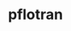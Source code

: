 ---
title: "pflotran"
layout: cache
categories: [package, develop]
meta: {"versions": ["4.0.1"], "compilers": ["gcc@=11.1.0", "oneapi@=2023.0.0"], "oss": ["ubuntu20.04"], "platforms": ["linux"], "targets": ["ppc64le", "x86_64", "x86_64_v3"], "stacks": ["e4s", "e4s-oneapi", "e4s-power", "root"], "num_specs": 59, "num_specs_by_stack": {"root": 59, "e4s-power": 6, "e4s-oneapi": 4, "e4s": 6}}
spec_details: [{"hash": "2wdv3fkii2qde2obvykqi35uxwni3p3k", "compiler": "gcc@=11.1.0", "versions": ["4.0.1"], "os": "ubuntu20.04", "platform": "linux", "target": "ppc64le", "variants": ["build_system=autotools", "~rxn"], "stacks": ["root", "e4s-power"], "size": "-", "tarball": "https://binaries.spack.io/develop/build_cache/linux-ubuntu20.04-ppc64le/gcc-11.1.0/pflotran-4.0.1/linux-ubuntu20.04-ppc64le-gcc-11.1.0-pflotran-4.0.1-2wdv3fkii2qde2obvykqi35uxwni3p3k.spack"}, {"hash": "sjhge2d6un3kqb7doexb3n6lhrwjf7nf", "compiler": "gcc@=11.1.0", "versions": ["4.0.1"], "os": "ubuntu20.04", "platform": "linux", "target": "ppc64le", "variants": ["build_system=autotools", "~rxn"], "stacks": ["root"], "size": "-", "tarball": "https://binaries.spack.io/develop/build_cache/linux-ubuntu20.04-ppc64le/gcc-11.1.0/pflotran-4.0.1/linux-ubuntu20.04-ppc64le-gcc-11.1.0-pflotran-4.0.1-sjhge2d6un3kqb7doexb3n6lhrwjf7nf.spack"}, {"hash": "gjrlunufi5ruxbhlg5sooyq3kxphc222", "compiler": "gcc@=11.1.0", "versions": ["4.0.1"], "os": "ubuntu20.04", "platform": "linux", "target": "ppc64le", "variants": ["build_system=autotools", "~rxn"], "stacks": ["root"], "size": "-", "tarball": "https://binaries.spack.io/develop/build_cache/linux-ubuntu20.04-ppc64le/gcc-11.1.0/pflotran-4.0.1/linux-ubuntu20.04-ppc64le-gcc-11.1.0-pflotran-4.0.1-gjrlunufi5ruxbhlg5sooyq3kxphc222.spack"}, {"hash": "yjy3dbm3kx6zltmscqftnlb27tlmjqsa", "compiler": "gcc@=11.1.0", "versions": ["4.0.1"], "os": "ubuntu20.04", "platform": "linux", "target": "ppc64le", "variants": ["build_system=autotools", "~rxn"], "stacks": ["root"], "size": "-", "tarball": "https://binaries.spack.io/develop/build_cache/linux-ubuntu20.04-ppc64le/gcc-11.1.0/pflotran-4.0.1/linux-ubuntu20.04-ppc64le-gcc-11.1.0-pflotran-4.0.1-yjy3dbm3kx6zltmscqftnlb27tlmjqsa.spack"}, {"hash": "be5fe3dzkhqk5kqvjjnnjgrimhmlkffr", "compiler": "gcc@=11.1.0", "versions": ["4.0.1"], "os": "ubuntu20.04", "platform": "linux", "target": "ppc64le", "variants": ["build_system=autotools", "~rxn"], "stacks": ["root"], "size": "-", "tarball": "https://binaries.spack.io/develop/build_cache/linux-ubuntu20.04-ppc64le/gcc-11.1.0/pflotran-4.0.1/linux-ubuntu20.04-ppc64le-gcc-11.1.0-pflotran-4.0.1-be5fe3dzkhqk5kqvjjnnjgrimhmlkffr.spack"}, {"hash": "wwgmzdcn5kusspyh5hcmg6zexzilc3d7", "compiler": "gcc@=11.1.0", "versions": ["4.0.1"], "os": "ubuntu20.04", "platform": "linux", "target": "ppc64le", "variants": ["build_system=autotools", "~rxn"], "stacks": ["root"], "size": "-", "tarball": "https://binaries.spack.io/develop/build_cache/linux-ubuntu20.04-ppc64le/gcc-11.1.0/pflotran-4.0.1/linux-ubuntu20.04-ppc64le-gcc-11.1.0-pflotran-4.0.1-wwgmzdcn5kusspyh5hcmg6zexzilc3d7.spack"}, {"hash": "zxw3beg5a2gifrdijbrpzt3xmhv2ynyh", "compiler": "gcc@=11.1.0", "versions": ["4.0.1"], "os": "ubuntu20.04", "platform": "linux", "target": "ppc64le", "variants": ["build_system=autotools", "~rxn"], "stacks": ["root"], "size": "-", "tarball": "https://binaries.spack.io/develop/build_cache/linux-ubuntu20.04-ppc64le/gcc-11.1.0/pflotran-4.0.1/linux-ubuntu20.04-ppc64le-gcc-11.1.0-pflotran-4.0.1-zxw3beg5a2gifrdijbrpzt3xmhv2ynyh.spack"}, {"hash": "rlsb5uqurnkzho5h3pzwth4jkrtzuhu5", "compiler": "gcc@=11.1.0", "versions": ["4.0.1"], "os": "ubuntu20.04", "platform": "linux", "target": "ppc64le", "variants": ["build_system=autotools", "~rxn"], "stacks": ["root", "e4s-power"], "size": "-", "tarball": "https://binaries.spack.io/develop/build_cache/linux-ubuntu20.04-ppc64le/gcc-11.1.0/pflotran-4.0.1/linux-ubuntu20.04-ppc64le-gcc-11.1.0-pflotran-4.0.1-rlsb5uqurnkzho5h3pzwth4jkrtzuhu5.spack"}, {"hash": "snjmnju3mhfokceyptry6aecsi7lpr6o", "compiler": "gcc@=11.1.0", "versions": ["4.0.1"], "os": "ubuntu20.04", "platform": "linux", "target": "ppc64le", "variants": ["build_system=autotools", "~rxn"], "stacks": ["root", "e4s-power"], "size": "-", "tarball": "https://binaries.spack.io/develop/build_cache/linux-ubuntu20.04-ppc64le/gcc-11.1.0/pflotran-4.0.1/linux-ubuntu20.04-ppc64le-gcc-11.1.0-pflotran-4.0.1-snjmnju3mhfokceyptry6aecsi7lpr6o.spack"}, {"hash": "ssjdh5vc72y54ex4usn7ufhopulzrtfk", "compiler": "gcc@=11.1.0", "versions": ["4.0.1"], "os": "ubuntu20.04", "platform": "linux", "target": "ppc64le", "variants": ["build_system=autotools", "~rxn"], "stacks": ["root", "e4s-power"], "size": "-", "tarball": "https://binaries.spack.io/develop/build_cache/linux-ubuntu20.04-ppc64le/gcc-11.1.0/pflotran-4.0.1/linux-ubuntu20.04-ppc64le-gcc-11.1.0-pflotran-4.0.1-ssjdh5vc72y54ex4usn7ufhopulzrtfk.spack"}, {"hash": "kczhhpomlhnf4zniwrfso7vz3ohfmgl7", "compiler": "gcc@=11.1.0", "versions": ["4.0.1"], "os": "ubuntu20.04", "platform": "linux", "target": "ppc64le", "variants": ["build_system=autotools", "~rxn"], "stacks": ["root"], "size": "-", "tarball": "https://binaries.spack.io/develop/build_cache/linux-ubuntu20.04-ppc64le/gcc-11.1.0/pflotran-4.0.1/linux-ubuntu20.04-ppc64le-gcc-11.1.0-pflotran-4.0.1-kczhhpomlhnf4zniwrfso7vz3ohfmgl7.spack"}, {"hash": "evg4ustn4fxo4m7ba6jw6hjx3smsts25", "compiler": "gcc@=11.1.0", "versions": ["4.0.1"], "os": "ubuntu20.04", "platform": "linux", "target": "ppc64le", "variants": ["build_system=autotools", "~rxn"], "stacks": ["root"], "size": "-", "tarball": "https://binaries.spack.io/develop/build_cache/linux-ubuntu20.04-ppc64le/gcc-11.1.0/pflotran-4.0.1/linux-ubuntu20.04-ppc64le-gcc-11.1.0-pflotran-4.0.1-evg4ustn4fxo4m7ba6jw6hjx3smsts25.spack"}, {"hash": "jbf76kid7czmuir66xmgaumx673u6md6", "compiler": "gcc@=11.1.0", "versions": ["4.0.1"], "os": "ubuntu20.04", "platform": "linux", "target": "ppc64le", "variants": ["build_system=autotools", "~rxn"], "stacks": ["root"], "size": "-", "tarball": "https://binaries.spack.io/develop/build_cache/linux-ubuntu20.04-ppc64le/gcc-11.1.0/pflotran-4.0.1/linux-ubuntu20.04-ppc64le-gcc-11.1.0-pflotran-4.0.1-jbf76kid7czmuir66xmgaumx673u6md6.spack"}, {"hash": "vpqhy2drkpe3d2k3v755bqwegd4iazmv", "compiler": "gcc@=11.1.0", "versions": ["4.0.1"], "os": "ubuntu20.04", "platform": "linux", "target": "ppc64le", "variants": ["build_system=autotools", "~rxn"], "stacks": ["root", "e4s-power"], "size": "-", "tarball": "https://binaries.spack.io/develop/build_cache/linux-ubuntu20.04-ppc64le/gcc-11.1.0/pflotran-4.0.1/linux-ubuntu20.04-ppc64le-gcc-11.1.0-pflotran-4.0.1-vpqhy2drkpe3d2k3v755bqwegd4iazmv.spack"}, {"hash": "3wbyjog5ayqs2xfduyt5i4rdn3lj6to2", "compiler": "gcc@=11.1.0", "versions": ["4.0.1"], "os": "ubuntu20.04", "platform": "linux", "target": "ppc64le", "variants": ["build_system=autotools", "~rxn"], "stacks": ["root"], "size": "-", "tarball": "https://binaries.spack.io/develop/build_cache/linux-ubuntu20.04-ppc64le/gcc-11.1.0/pflotran-4.0.1/linux-ubuntu20.04-ppc64le-gcc-11.1.0-pflotran-4.0.1-3wbyjog5ayqs2xfduyt5i4rdn3lj6to2.spack"}, {"hash": "ajrr5g4hk34lnhpsrdvbrtoioqk6luos", "compiler": "gcc@=11.1.0", "versions": ["4.0.1"], "os": "ubuntu20.04", "platform": "linux", "target": "ppc64le", "variants": ["build_system=autotools", "~rxn"], "stacks": ["root"], "size": "-", "tarball": "https://binaries.spack.io/develop/build_cache/linux-ubuntu20.04-ppc64le/gcc-11.1.0/pflotran-4.0.1/linux-ubuntu20.04-ppc64le-gcc-11.1.0-pflotran-4.0.1-ajrr5g4hk34lnhpsrdvbrtoioqk6luos.spack"}, {"hash": "5p7p6dvkfpiyhv4ds3zw5u42tx4gmq67", "compiler": "gcc@=11.1.0", "versions": ["4.0.1"], "os": "ubuntu20.04", "platform": "linux", "target": "ppc64le", "variants": ["build_system=autotools", "~rxn"], "stacks": ["root"], "size": "-", "tarball": "https://binaries.spack.io/develop/build_cache/linux-ubuntu20.04-ppc64le/gcc-11.1.0/pflotran-4.0.1/linux-ubuntu20.04-ppc64le-gcc-11.1.0-pflotran-4.0.1-5p7p6dvkfpiyhv4ds3zw5u42tx4gmq67.spack"}, {"hash": "yvqz4s3bntfqlmpfleyqd37axh7dowh4", "compiler": "gcc@=11.1.0", "versions": ["4.0.1"], "os": "ubuntu20.04", "platform": "linux", "target": "ppc64le", "variants": ["build_system=autotools", "~rxn"], "stacks": ["root", "e4s-power"], "size": "-", "tarball": "https://binaries.spack.io/develop/build_cache/linux-ubuntu20.04-ppc64le/gcc-11.1.0/pflotran-4.0.1/linux-ubuntu20.04-ppc64le-gcc-11.1.0-pflotran-4.0.1-yvqz4s3bntfqlmpfleyqd37axh7dowh4.spack"}, {"hash": "6r3btg6bvvyz6jzmiiwxmgowrxuqmjkj", "compiler": "gcc@=11.1.0", "versions": ["4.0.1"], "os": "ubuntu20.04", "platform": "linux", "target": "ppc64le", "variants": ["build_system=autotools", "~rxn"], "stacks": ["root"], "size": "-", "tarball": "https://binaries.spack.io/develop/build_cache/linux-ubuntu20.04-ppc64le/gcc-11.1.0/pflotran-4.0.1/linux-ubuntu20.04-ppc64le-gcc-11.1.0-pflotran-4.0.1-6r3btg6bvvyz6jzmiiwxmgowrxuqmjkj.spack"}, {"hash": "tlh5th6itriw5tpfsz3izu42gldbajpy", "compiler": "gcc@=11.1.0", "versions": ["4.0.1"], "os": "ubuntu20.04", "platform": "linux", "target": "ppc64le", "variants": ["build_system=autotools", "~rxn"], "stacks": ["root"], "size": "-", "tarball": "https://binaries.spack.io/develop/build_cache/linux-ubuntu20.04-ppc64le/gcc-11.1.0/pflotran-4.0.1/linux-ubuntu20.04-ppc64le-gcc-11.1.0-pflotran-4.0.1-tlh5th6itriw5tpfsz3izu42gldbajpy.spack"}, {"hash": "fytdmqiypppjal6panj3vqg2rumaje7q", "compiler": "gcc@=11.1.0", "versions": ["4.0.1"], "os": "ubuntu20.04", "platform": "linux", "target": "ppc64le", "variants": ["build_system=autotools", "~rxn"], "stacks": ["root"], "size": "-", "tarball": "https://binaries.spack.io/develop/build_cache/linux-ubuntu20.04-ppc64le/gcc-11.1.0/pflotran-4.0.1/linux-ubuntu20.04-ppc64le-gcc-11.1.0-pflotran-4.0.1-fytdmqiypppjal6panj3vqg2rumaje7q.spack"}, {"hash": "yca4zapompy6d2z67si4g5mfeee6mz3k", "compiler": "gcc@=11.1.0", "versions": ["4.0.1"], "os": "ubuntu20.04", "platform": "linux", "target": "ppc64le", "variants": ["build_system=autotools", "~rxn"], "stacks": ["root"], "size": "-", "tarball": "https://binaries.spack.io/develop/build_cache/linux-ubuntu20.04-ppc64le/gcc-11.1.0/pflotran-4.0.1/linux-ubuntu20.04-ppc64le-gcc-11.1.0-pflotran-4.0.1-yca4zapompy6d2z67si4g5mfeee6mz3k.spack"}, {"hash": "z3uijgptgv4qqi3e2qmg3c6hbmopmrib", "compiler": "gcc@=11.1.0", "versions": ["4.0.1"], "os": "ubuntu20.04", "platform": "linux", "target": "ppc64le", "variants": ["build_system=autotools", "~rxn"], "stacks": ["root"], "size": "-", "tarball": "https://binaries.spack.io/develop/build_cache/linux-ubuntu20.04-ppc64le/gcc-11.1.0/pflotran-4.0.1/linux-ubuntu20.04-ppc64le-gcc-11.1.0-pflotran-4.0.1-z3uijgptgv4qqi3e2qmg3c6hbmopmrib.spack"}, {"hash": "2zdtjsrlag3smmecdrzigoqat46fin3p", "compiler": "gcc@=11.1.0", "versions": ["4.0.1"], "os": "ubuntu20.04", "platform": "linux", "target": "ppc64le", "variants": ["build_system=autotools", "~rxn"], "stacks": ["root"], "size": "-", "tarball": "https://binaries.spack.io/develop/build_cache/linux-ubuntu20.04-ppc64le/gcc-11.1.0/pflotran-4.0.1/linux-ubuntu20.04-ppc64le-gcc-11.1.0-pflotran-4.0.1-2zdtjsrlag3smmecdrzigoqat46fin3p.spack"}, {"hash": "iebos55vzis7wnqcb7vapwryomk3hwwb", "compiler": "gcc@=11.1.0", "versions": ["4.0.1"], "os": "ubuntu20.04", "platform": "linux", "target": "ppc64le", "variants": ["build_system=autotools", "~rxn"], "stacks": ["root"], "size": "-", "tarball": "https://binaries.spack.io/develop/build_cache/linux-ubuntu20.04-ppc64le/gcc-11.1.0/pflotran-4.0.1/linux-ubuntu20.04-ppc64le-gcc-11.1.0-pflotran-4.0.1-iebos55vzis7wnqcb7vapwryomk3hwwb.spack"}, {"hash": "r4gxbiqemkebxunb7biykq3zhzrirhks", "compiler": "gcc@=11.1.0", "versions": ["4.0.1"], "os": "ubuntu20.04", "platform": "linux", "target": "ppc64le", "variants": ["build_system=autotools", "~rxn"], "stacks": ["root"], "size": "-", "tarball": "https://binaries.spack.io/develop/build_cache/linux-ubuntu20.04-ppc64le/gcc-11.1.0/pflotran-4.0.1/linux-ubuntu20.04-ppc64le-gcc-11.1.0-pflotran-4.0.1-r4gxbiqemkebxunb7biykq3zhzrirhks.spack"}, {"hash": "kqlry5zotbiqcgvjqmohhbx6r6j4ya6q", "compiler": "gcc@=11.1.0", "versions": ["4.0.1"], "os": "ubuntu20.04", "platform": "linux", "target": "ppc64le", "variants": ["build_system=autotools", "~rxn"], "stacks": ["root"], "size": "-", "tarball": "https://binaries.spack.io/develop/build_cache/linux-ubuntu20.04-ppc64le/gcc-11.1.0/pflotran-4.0.1/linux-ubuntu20.04-ppc64le-gcc-11.1.0-pflotran-4.0.1-kqlry5zotbiqcgvjqmohhbx6r6j4ya6q.spack"}, {"hash": "ecnwhrng5qay7utpi2yj756nsscg7hkq", "compiler": "gcc@=11.1.0", "versions": ["4.0.1"], "os": "ubuntu20.04", "platform": "linux", "target": "ppc64le", "variants": ["build_system=autotools", "~rxn"], "stacks": ["root"], "size": "-", "tarball": "https://binaries.spack.io/develop/build_cache/linux-ubuntu20.04-ppc64le/gcc-11.1.0/pflotran-4.0.1/linux-ubuntu20.04-ppc64le-gcc-11.1.0-pflotran-4.0.1-ecnwhrng5qay7utpi2yj756nsscg7hkq.spack"}, {"hash": "lbn7hlcfjpe2dqtd4cw6oyfz4pok35nb", "compiler": "oneapi@=2023.0.0", "versions": ["4.0.1"], "os": "ubuntu20.04", "platform": "linux", "target": "x86_64", "variants": ["build_system=autotools", "~rxn"], "stacks": ["root", "e4s-oneapi"], "size": "-", "tarball": "https://binaries.spack.io/develop/build_cache/linux-ubuntu20.04-x86_64/oneapi-2023.0.0/pflotran-4.0.1/linux-ubuntu20.04-x86_64-oneapi-2023.0.0-pflotran-4.0.1-lbn7hlcfjpe2dqtd4cw6oyfz4pok35nb.spack"}, {"hash": "z2rjiqi4qybzmdq577wm3rnpcnmoft3u", "compiler": "oneapi@=2023.0.0", "versions": ["4.0.1"], "os": "ubuntu20.04", "platform": "linux", "target": "x86_64", "variants": ["build_system=autotools", "~rxn"], "stacks": ["root", "e4s-oneapi"], "size": "-", "tarball": "https://binaries.spack.io/develop/build_cache/linux-ubuntu20.04-x86_64/oneapi-2023.0.0/pflotran-4.0.1/linux-ubuntu20.04-x86_64-oneapi-2023.0.0-pflotran-4.0.1-z2rjiqi4qybzmdq577wm3rnpcnmoft3u.spack"}, {"hash": "nr5duwfi7omtjswgltuzwey7wsshr62h", "compiler": "oneapi@=2023.0.0", "versions": ["4.0.1"], "os": "ubuntu20.04", "platform": "linux", "target": "x86_64", "variants": ["build_system=autotools", "~rxn"], "stacks": ["root", "e4s-oneapi"], "size": "-", "tarball": "https://binaries.spack.io/develop/build_cache/linux-ubuntu20.04-x86_64/oneapi-2023.0.0/pflotran-4.0.1/linux-ubuntu20.04-x86_64-oneapi-2023.0.0-pflotran-4.0.1-nr5duwfi7omtjswgltuzwey7wsshr62h.spack"}, {"hash": "mabm6zcpvf3h7236wf2pte3aqc6mt66q", "compiler": "oneapi@=2023.0.0", "versions": ["4.0.1"], "os": "ubuntu20.04", "platform": "linux", "target": "x86_64", "variants": ["build_system=autotools", "~rxn"], "stacks": ["root"], "size": "-", "tarball": "https://binaries.spack.io/develop/build_cache/linux-ubuntu20.04-x86_64/oneapi-2023.0.0/pflotran-4.0.1/linux-ubuntu20.04-x86_64-oneapi-2023.0.0-pflotran-4.0.1-mabm6zcpvf3h7236wf2pte3aqc6mt66q.spack"}, {"hash": "nwcsxk34geevetrncomh2qwd7sd4wwvt", "compiler": "oneapi@=2023.0.0", "versions": ["4.0.1"], "os": "ubuntu20.04", "platform": "linux", "target": "x86_64", "variants": ["build_system=autotools", "~rxn"], "stacks": ["root", "e4s-oneapi"], "size": "-", "tarball": "https://binaries.spack.io/develop/build_cache/linux-ubuntu20.04-x86_64/oneapi-2023.0.0/pflotran-4.0.1/linux-ubuntu20.04-x86_64-oneapi-2023.0.0-pflotran-4.0.1-nwcsxk34geevetrncomh2qwd7sd4wwvt.spack"}, {"hash": "f6ayvcllravr5aymfjay2ke5ol4wuo7i", "compiler": "gcc@=11.1.0", "versions": ["4.0.1"], "os": "ubuntu20.04", "platform": "linux", "target": "x86_64_v3", "variants": ["build_system=autotools", "~rxn"], "stacks": ["root"], "size": "-", "tarball": "https://binaries.spack.io/develop/build_cache/linux-ubuntu20.04-x86_64_v3/gcc-11.1.0/pflotran-4.0.1/linux-ubuntu20.04-x86_64_v3-gcc-11.1.0-pflotran-4.0.1-f6ayvcllravr5aymfjay2ke5ol4wuo7i.spack"}, {"hash": "ypj4wguv2aaltabzsu3r5vdtg6a77t7y", "compiler": "gcc@=11.1.0", "versions": ["4.0.1"], "os": "ubuntu20.04", "platform": "linux", "target": "x86_64_v3", "variants": ["build_system=autotools", "~rxn"], "stacks": ["root"], "size": "-", "tarball": "https://binaries.spack.io/develop/build_cache/linux-ubuntu20.04-x86_64_v3/gcc-11.1.0/pflotran-4.0.1/linux-ubuntu20.04-x86_64_v3-gcc-11.1.0-pflotran-4.0.1-ypj4wguv2aaltabzsu3r5vdtg6a77t7y.spack"}, {"hash": "qwfyrt7dh7pl3u6ab7k5yjyzvzooqd6c", "compiler": "gcc@=11.1.0", "versions": ["4.0.1"], "os": "ubuntu20.04", "platform": "linux", "target": "x86_64_v3", "variants": ["build_system=autotools", "~rxn"], "stacks": ["root"], "size": "-", "tarball": "https://binaries.spack.io/develop/build_cache/linux-ubuntu20.04-x86_64_v3/gcc-11.1.0/pflotran-4.0.1/linux-ubuntu20.04-x86_64_v3-gcc-11.1.0-pflotran-4.0.1-qwfyrt7dh7pl3u6ab7k5yjyzvzooqd6c.spack"}, {"hash": "uk4ycyjdd6445u7xd46e57o53qxt3wik", "compiler": "gcc@=11.1.0", "versions": ["4.0.1"], "os": "ubuntu20.04", "platform": "linux", "target": "x86_64_v3", "variants": ["build_system=autotools", "~rxn"], "stacks": ["root"], "size": "-", "tarball": "https://binaries.spack.io/develop/build_cache/linux-ubuntu20.04-x86_64_v3/gcc-11.1.0/pflotran-4.0.1/linux-ubuntu20.04-x86_64_v3-gcc-11.1.0-pflotran-4.0.1-uk4ycyjdd6445u7xd46e57o53qxt3wik.spack"}, {"hash": "op3lkau2iydhpuo465xx5k3xkgzi2r4s", "compiler": "gcc@=11.1.0", "versions": ["4.0.1"], "os": "ubuntu20.04", "platform": "linux", "target": "x86_64_v3", "variants": ["build_system=autotools", "~rxn"], "stacks": ["root", "e4s"], "size": "-", "tarball": "https://binaries.spack.io/develop/build_cache/linux-ubuntu20.04-x86_64_v3/gcc-11.1.0/pflotran-4.0.1/linux-ubuntu20.04-x86_64_v3-gcc-11.1.0-pflotran-4.0.1-op3lkau2iydhpuo465xx5k3xkgzi2r4s.spack"}, {"hash": "folz33hnn3kdswpap7qscbnjalvvejyd", "compiler": "gcc@=11.1.0", "versions": ["4.0.1"], "os": "ubuntu20.04", "platform": "linux", "target": "x86_64_v3", "variants": ["build_system=autotools", "~rxn"], "stacks": ["root"], "size": "-", "tarball": "https://binaries.spack.io/develop/build_cache/linux-ubuntu20.04-x86_64_v3/gcc-11.1.0/pflotran-4.0.1/linux-ubuntu20.04-x86_64_v3-gcc-11.1.0-pflotran-4.0.1-folz33hnn3kdswpap7qscbnjalvvejyd.spack"}, {"hash": "7eujr5rzbbcunnrxuo5gix2lg452pvjf", "compiler": "gcc@=11.1.0", "versions": ["4.0.1"], "os": "ubuntu20.04", "platform": "linux", "target": "x86_64_v3", "variants": ["build_system=autotools", "~rxn"], "stacks": ["root"], "size": "-", "tarball": "https://binaries.spack.io/develop/build_cache/linux-ubuntu20.04-x86_64_v3/gcc-11.1.0/pflotran-4.0.1/linux-ubuntu20.04-x86_64_v3-gcc-11.1.0-pflotran-4.0.1-7eujr5rzbbcunnrxuo5gix2lg452pvjf.spack"}, {"hash": "chy7lws3cdulacxop2rtm3he6mo4ym6g", "compiler": "gcc@=11.1.0", "versions": ["4.0.1"], "os": "ubuntu20.04", "platform": "linux", "target": "x86_64_v3", "variants": ["build_system=autotools", "~rxn"], "stacks": ["root"], "size": "-", "tarball": "https://binaries.spack.io/develop/build_cache/linux-ubuntu20.04-x86_64_v3/gcc-11.1.0/pflotran-4.0.1/linux-ubuntu20.04-x86_64_v3-gcc-11.1.0-pflotran-4.0.1-chy7lws3cdulacxop2rtm3he6mo4ym6g.spack"}, {"hash": "7lbzh6hkowgz2gej7i4265okia37eljd", "compiler": "gcc@=11.1.0", "versions": ["4.0.1"], "os": "ubuntu20.04", "platform": "linux", "target": "x86_64_v3", "variants": ["build_system=autotools", "~rxn"], "stacks": ["root"], "size": "-", "tarball": "https://binaries.spack.io/develop/build_cache/linux-ubuntu20.04-x86_64_v3/gcc-11.1.0/pflotran-4.0.1/linux-ubuntu20.04-x86_64_v3-gcc-11.1.0-pflotran-4.0.1-7lbzh6hkowgz2gej7i4265okia37eljd.spack"}, {"hash": "5eg6sbf7yiibdha6qnq56nuzhcrlvbcx", "compiler": "gcc@=11.1.0", "versions": ["4.0.1"], "os": "ubuntu20.04", "platform": "linux", "target": "x86_64_v3", "variants": ["build_system=autotools", "~rxn"], "stacks": ["root", "e4s"], "size": "-", "tarball": "https://binaries.spack.io/develop/build_cache/linux-ubuntu20.04-x86_64_v3/gcc-11.1.0/pflotran-4.0.1/linux-ubuntu20.04-x86_64_v3-gcc-11.1.0-pflotran-4.0.1-5eg6sbf7yiibdha6qnq56nuzhcrlvbcx.spack"}, {"hash": "6tk4urzwifuxjak3bf5un4h226dqji2x", "compiler": "gcc@=11.1.0", "versions": ["4.0.1"], "os": "ubuntu20.04", "platform": "linux", "target": "x86_64_v3", "variants": ["build_system=autotools", "~rxn"], "stacks": ["root"], "size": "-", "tarball": "https://binaries.spack.io/develop/build_cache/linux-ubuntu20.04-x86_64_v3/gcc-11.1.0/pflotran-4.0.1/linux-ubuntu20.04-x86_64_v3-gcc-11.1.0-pflotran-4.0.1-6tk4urzwifuxjak3bf5un4h226dqji2x.spack"}, {"hash": "mip4vf6pgrfv3yyxmotyi4gtqtp5j2gw", "compiler": "gcc@=11.1.0", "versions": ["4.0.1"], "os": "ubuntu20.04", "platform": "linux", "target": "x86_64_v3", "variants": ["build_system=autotools", "~rxn"], "stacks": ["root"], "size": "-", "tarball": "https://binaries.spack.io/develop/build_cache/linux-ubuntu20.04-x86_64_v3/gcc-11.1.0/pflotran-4.0.1/linux-ubuntu20.04-x86_64_v3-gcc-11.1.0-pflotran-4.0.1-mip4vf6pgrfv3yyxmotyi4gtqtp5j2gw.spack"}, {"hash": "qpvx4vx65rd2hopjlzunwpa3oiherkh2", "compiler": "gcc@=11.1.0", "versions": ["4.0.1"], "os": "ubuntu20.04", "platform": "linux", "target": "x86_64_v3", "variants": ["build_system=autotools", "~rxn"], "stacks": ["root"], "size": "-", "tarball": "https://binaries.spack.io/develop/build_cache/linux-ubuntu20.04-x86_64_v3/gcc-11.1.0/pflotran-4.0.1/linux-ubuntu20.04-x86_64_v3-gcc-11.1.0-pflotran-4.0.1-qpvx4vx65rd2hopjlzunwpa3oiherkh2.spack"}, {"hash": "wqe3oqgbwaystoocvqhg4shlx6wcfttd", "compiler": "gcc@=11.1.0", "versions": ["4.0.1"], "os": "ubuntu20.04", "platform": "linux", "target": "x86_64_v3", "variants": ["build_system=autotools", "~rxn"], "stacks": ["root"], "size": "-", "tarball": "https://binaries.spack.io/develop/build_cache/linux-ubuntu20.04-x86_64_v3/gcc-11.1.0/pflotran-4.0.1/linux-ubuntu20.04-x86_64_v3-gcc-11.1.0-pflotran-4.0.1-wqe3oqgbwaystoocvqhg4shlx6wcfttd.spack"}, {"hash": "z2gmem7gywgsvajdu7dkcw3oka7xrfb3", "compiler": "gcc@=11.1.0", "versions": ["4.0.1"], "os": "ubuntu20.04", "platform": "linux", "target": "x86_64_v3", "variants": ["build_system=autotools", "~rxn"], "stacks": ["root"], "size": "-", "tarball": "https://binaries.spack.io/develop/build_cache/linux-ubuntu20.04-x86_64_v3/gcc-11.1.0/pflotran-4.0.1/linux-ubuntu20.04-x86_64_v3-gcc-11.1.0-pflotran-4.0.1-z2gmem7gywgsvajdu7dkcw3oka7xrfb3.spack"}, {"hash": "riwnclrkanevixmemvw3nxb7jlp65zl5", "compiler": "gcc@=11.1.0", "versions": ["4.0.1"], "os": "ubuntu20.04", "platform": "linux", "target": "x86_64_v3", "variants": ["build_system=autotools", "~rxn"], "stacks": ["root", "e4s"], "size": "-", "tarball": "https://binaries.spack.io/develop/build_cache/linux-ubuntu20.04-x86_64_v3/gcc-11.1.0/pflotran-4.0.1/linux-ubuntu20.04-x86_64_v3-gcc-11.1.0-pflotran-4.0.1-riwnclrkanevixmemvw3nxb7jlp65zl5.spack"}, {"hash": "lp6w65zk6h4uegotzmscrcp2wech6j2i", "compiler": "gcc@=11.1.0", "versions": ["4.0.1"], "os": "ubuntu20.04", "platform": "linux", "target": "x86_64_v3", "variants": ["build_system=autotools", "~rxn"], "stacks": ["root"], "size": "-", "tarball": "https://binaries.spack.io/develop/build_cache/linux-ubuntu20.04-x86_64_v3/gcc-11.1.0/pflotran-4.0.1/linux-ubuntu20.04-x86_64_v3-gcc-11.1.0-pflotran-4.0.1-lp6w65zk6h4uegotzmscrcp2wech6j2i.spack"}, {"hash": "nxvwhthcpdl6izotlcbzaum6i2dsgt3l", "compiler": "gcc@=11.1.0", "versions": ["4.0.1"], "os": "ubuntu20.04", "platform": "linux", "target": "x86_64_v3", "variants": ["build_system=autotools", "~rxn"], "stacks": ["root"], "size": "-", "tarball": "https://binaries.spack.io/develop/build_cache/linux-ubuntu20.04-x86_64_v3/gcc-11.1.0/pflotran-4.0.1/linux-ubuntu20.04-x86_64_v3-gcc-11.1.0-pflotran-4.0.1-nxvwhthcpdl6izotlcbzaum6i2dsgt3l.spack"}, {"hash": "7nwae3kvkl2kowv6ivgav4ndlhjvasrh", "compiler": "gcc@=11.1.0", "versions": ["4.0.1"], "os": "ubuntu20.04", "platform": "linux", "target": "x86_64_v3", "variants": ["build_system=autotools", "~rxn"], "stacks": ["root"], "size": "-", "tarball": "https://binaries.spack.io/develop/build_cache/linux-ubuntu20.04-x86_64_v3/gcc-11.1.0/pflotran-4.0.1/linux-ubuntu20.04-x86_64_v3-gcc-11.1.0-pflotran-4.0.1-7nwae3kvkl2kowv6ivgav4ndlhjvasrh.spack"}, {"hash": "zvnkkkgjlrldl6ajep2v4vwath5qgz4h", "compiler": "gcc@=11.1.0", "versions": ["4.0.1"], "os": "ubuntu20.04", "platform": "linux", "target": "x86_64_v3", "variants": ["build_system=autotools", "~rxn"], "stacks": ["root", "e4s"], "size": "-", "tarball": "https://binaries.spack.io/develop/build_cache/linux-ubuntu20.04-x86_64_v3/gcc-11.1.0/pflotran-4.0.1/linux-ubuntu20.04-x86_64_v3-gcc-11.1.0-pflotran-4.0.1-zvnkkkgjlrldl6ajep2v4vwath5qgz4h.spack"}, {"hash": "wa7nh35p6dkp43344fdzp233lpjeuxyy", "compiler": "gcc@=11.1.0", "versions": ["4.0.1"], "os": "ubuntu20.04", "platform": "linux", "target": "x86_64_v3", "variants": ["build_system=autotools", "~rxn"], "stacks": ["root", "e4s"], "size": "-", "tarball": "https://binaries.spack.io/develop/build_cache/linux-ubuntu20.04-x86_64_v3/gcc-11.1.0/pflotran-4.0.1/linux-ubuntu20.04-x86_64_v3-gcc-11.1.0-pflotran-4.0.1-wa7nh35p6dkp43344fdzp233lpjeuxyy.spack"}, {"hash": "i4pkwfc3a7scpt6wpsfcvr2ld666glps", "compiler": "gcc@=11.1.0", "versions": ["4.0.1"], "os": "ubuntu20.04", "platform": "linux", "target": "x86_64_v3", "variants": ["build_system=autotools", "~rxn"], "stacks": ["root"], "size": "-", "tarball": "https://binaries.spack.io/develop/build_cache/linux-ubuntu20.04-x86_64_v3/gcc-11.1.0/pflotran-4.0.1/linux-ubuntu20.04-x86_64_v3-gcc-11.1.0-pflotran-4.0.1-i4pkwfc3a7scpt6wpsfcvr2ld666glps.spack"}, {"hash": "i5irhbet3d3vpyhape5flpge6ywo6jwg", "compiler": "gcc@=11.1.0", "versions": ["4.0.1"], "os": "ubuntu20.04", "platform": "linux", "target": "x86_64_v3", "variants": ["build_system=autotools", "~rxn"], "stacks": ["root"], "size": "-", "tarball": "https://binaries.spack.io/develop/build_cache/linux-ubuntu20.04-x86_64_v3/gcc-11.1.0/pflotran-4.0.1/linux-ubuntu20.04-x86_64_v3-gcc-11.1.0-pflotran-4.0.1-i5irhbet3d3vpyhape5flpge6ywo6jwg.spack"}, {"hash": "gwu6lyzlohj76tt2shiixrsfyyrxqk5u", "compiler": "gcc@=11.1.0", "versions": ["4.0.1"], "os": "ubuntu20.04", "platform": "linux", "target": "x86_64_v3", "variants": ["build_system=autotools", "~rxn"], "stacks": ["root", "e4s"], "size": "-", "tarball": "https://binaries.spack.io/develop/build_cache/linux-ubuntu20.04-x86_64_v3/gcc-11.1.0/pflotran-4.0.1/linux-ubuntu20.04-x86_64_v3-gcc-11.1.0-pflotran-4.0.1-gwu6lyzlohj76tt2shiixrsfyyrxqk5u.spack"}, {"hash": "wequcy5snryux64u26as76bheh6yulah", "compiler": "gcc@=11.1.0", "versions": ["4.0.1"], "os": "ubuntu20.04", "platform": "linux", "target": "x86_64_v3", "variants": ["build_system=autotools", "~rxn"], "stacks": ["root"], "size": "-", "tarball": "https://binaries.spack.io/develop/build_cache/linux-ubuntu20.04-x86_64_v3/gcc-11.1.0/pflotran-4.0.1/linux-ubuntu20.04-x86_64_v3-gcc-11.1.0-pflotran-4.0.1-wequcy5snryux64u26as76bheh6yulah.spack"}, {"hash": "l5jly5rjp23c5ejysudainzv22kh3a5i", "compiler": "gcc@=11.1.0", "versions": ["4.0.1"], "os": "ubuntu20.04", "platform": "linux", "target": "x86_64_v3", "variants": ["build_system=autotools", "~rxn"], "stacks": ["root"], "size": "-", "tarball": "https://binaries.spack.io/develop/build_cache/linux-ubuntu20.04-x86_64_v3/gcc-11.1.0/pflotran-4.0.1/linux-ubuntu20.04-x86_64_v3-gcc-11.1.0-pflotran-4.0.1-l5jly5rjp23c5ejysudainzv22kh3a5i.spack"}]
---
